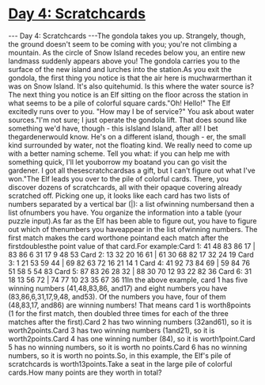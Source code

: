 # [ Day 4: Scratchcards ](https://adventofcode.com/2023/day/4)

--- Day 4: Scratchcards ---The gondola takes you up. Strangely, though, the ground doesn't seem to be coming with you; you're not climbing a mountain. As the circle of Snow Island recedes below you, an entire new landmass suddenly appears above you! The gondola carries you to the surface of the new island and lurches into the station.As you exit the gondola, the first thing you notice is that the air here is muchwarmerthan it was on Snow Island. It's also quitehumid. Is this where the water source is?The next thing you notice is an Elf sitting on the floor across the station in what seems to be a pile of colorful square cards."Oh! Hello!" The Elf excitedly runs over to you. "How may I be of service?" You ask about water sources."I'm not sure; I just operate the gondola lift. That does sound like something we'd have, though - this isIsland Island, after all! I bet thegardenerwould know. He's on a different island, though - er, the small kind surrounded by water, not the floating kind. We really need to come up with a better naming scheme. Tell you what: if you can help me with something quick, I'll let youborrow my boatand you can go visit the gardener. I got all thesescratchcardsas a gift, but I can't figure out what I've won."The Elf leads you over to the pile of colorful cards. There, you discover dozens of scratchcards, all with their opaque covering already scratched off. Picking one up, it looks like each card has two lists of numbers separated by a vertical bar (|): a list ofwinning numbersand then a list ofnumbers you have. You organize the information into a table (your puzzle input).As far as the Elf has been able to figure out, you have to figure out which of thenumbers you haveappear in the list ofwinning numbers. The first match makes the card worthone pointand each match after the firstdoublesthe point value of that card.For example:Card 1: 41 48 83 86 17 | 83 86  6 31 17  9 48 53
Card 2: 13 32 20 16 61 | 61 30 68 82 17 32 24 19
Card 3:  1 21 53 59 44 | 69 82 63 72 16 21 14  1
Card 4: 41 92 73 84 69 | 59 84 76 51 58  5 54 83
Card 5: 87 83 26 28 32 | 88 30 70 12 93 22 82 36
Card 6: 31 18 13 56 72 | 74 77 10 23 35 67 36 11In the above example, card 1 has five winning numbers (41,48,83,86, and17) and eight numbers you have (83,86,6,31,17,9,48, and53). Of the numbers you have, four of them (48,83,17, and86) are winning numbers! That means card 1 is worth8points (1 for the first match, then doubled three times for each of the three matches after the first).Card 2 has two winning numbers (32and61), so it is worth2points.Card 3 has two winning numbers (1and21), so it is worth2points.Card 4 has one winning number (84), so it is worth1point.Card 5 has no winning numbers, so it is worth no points.Card 6 has no winning numbers, so it is worth no points.So, in this example, the Elf's pile of scratchcards is worth13points.Take a seat in the large pile of colorful cards.How many points are they worth in total?